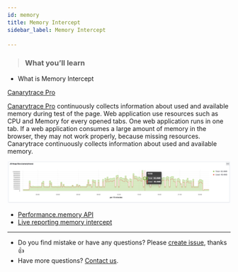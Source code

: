 ```yaml
---
id: memory
title: Memory Intercept
sidebar_label: Memory Intercept

---
```


> ### What you’ll learn
- What is Memory Intercept

<a href="/docs/why/edition#canarytrace-pro"><span class="canaryBadge">Canarytrace Pro</span></a>

[Canarytrace Pro](http://localhost:3000/docs/why/edition#canarytrace-pro) continuously collects information about used and available memory during test of the page.
Web application use resources such as CPU and Memory for every opened tabs. One web application runs in one tab. If a web application consumes a large amount of memory in the browser, they may not work properly, because missing resources. Canarytrace continuously collects information about used and available memory.

![Canarytrace dashboards](../../static/docs-img/memory-intercept.png)

- [Performance.memory API](https://developer.mozilla.org/en-US/docs/Web/API/Performance/memory)
- [Live reporting memory intercept](/docs/features/live-reporting/#cmemory-)
---

- Do you find mistake or have any questions? Please [create issue](https://github.com/canarytrace/documentation/issues/new/choose), thanks 👍
- Have more questions? [Contact us](/docs/support/contactus).